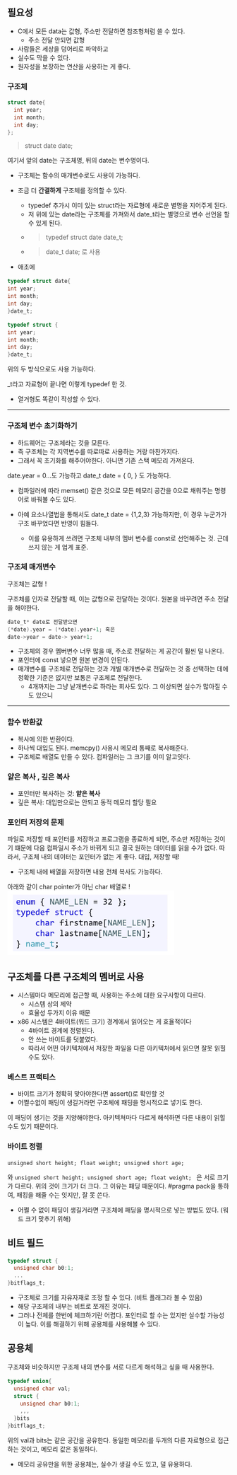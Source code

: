 ## 필요성
- C에서 모든 data는 값형, 주소만 전달하면 참조형처럼 쓸 수 있다. 
  - 주소 전달 안되면 값형
- 사람들은 세상을 덩어리로 파악하고
- 실수도 막을 수 있다. 
- 원자성을 보장하는 연산을 사용하는 게 좋다. 

### 구조체
```c
struct date{
  int year;
  int month;
  int day;
};
```

> struct date date;

여기서 앞의 date는 구조체명, 뒤의 date는 변수명이다. 

- 구조체는 함수의 매개변수로도 사용이 가능하다. 
- 조금 더 **간결하게** 구조체를 정의할 수 있다. 
  - typedef 추가시 이미 있는 struct라는 자료형에 새로운 별명을 지어주게 된다.
  - 저 위에 있는 date라는 구조체를 가져와서 date_t라는 별명으로 변수 선언을 할 수 있게 된다.
  - > typedef struct date date_t;
  - > date_t date; 로 사용
  
- 애초에
```c
typedef struct date{
int year;
int month;
int day;
}date_t;
```
```c 이게 편함! 
typedef struct {
int year;
int month;
int day;
}date_t;
```

위의 두 방식으로도 사용 가능하다. 

_t라고 자료형이 끝나면 이렇게 typedef 한 것.
- 열거형도 똑같이 작성할 수 있다. 

---
### 구조체 변수 초기화하기
- 하드웨어는 구조체라는 것을 모른다. 
- 즉 구조체는 각 지역변수를 따로따로 사용하는 거랑 마찬가지다.
- 그래서 꼭 초기화를 해주어야한다. 아니면 기존 스택 메모리 가져온다.

date.year = 0...도 가능하고
date_t date = { 0, } 도 가능하다.
- 컴파일러에 따라 memset() 같은 것으로 모든 메모리 공간을 0으로 채워주는 명령어로 바꿔볼 수도 있다.

- 아예 요소나열법을 통해서도 date_t date = {1,2,3} 가능하지만, 이 경우 누군가가 구조 바꾸었다면 반영이 힘들다. 
  - 이를 유용하게 쓰려면 구조체 내부의 멤버 변수를 const로 선언해주는 것. 근데 쓰지 않는 게 업계 표준.

### 구조체 매개변수
구조체는 값형 ! 

구조체를 인자로 전달할 때, 이는 값형으로 전달하는 것이다. 원본을 바꾸려면 주소 전달을 해야한다. 
```c
date_t* date로 전달받으면
(*date).year = (*date).year+1; 혹은
date->year = date-> year+1;
```

- 구조체의 경우 멤버변수 너무 많을 때, 주소로 전달하는 게 공간이 훨씬 덜 나온다. 
- 포인터에 const 넣으면 원본 변경이 안된다. 
- 매개변수를 구조체로 전달하는 것과 개별 매개변수로 전달하는 것 중 선택하는 데에 정확한 기준은 없지만 보통은 구조체로 전달한다. 
  - 4개까지는 그냥 낱개변수로 하라는 회사도 있다. 그 이상되면 실수가 많아질 수도 있으니

---
### 함수 반환값
- 복사에 의한 반환이다.
- 하나씩 대입도 된다. memcpy() 사용시 메모리 통째로 복사해준다.
- 구조체로 배열도 만들 수 있다. 컴파일러는 그 크기를 이미 알고잇다.

### 얕은 복사 , 깊은 복사
- 포인터만 복사하는 것: **얕은 복사**
- 깊은 복사: 대입만으로는 안되고 동적 메모리 할당 필요

### 포인터 저장의 문제
파일로 저장할 때 포인터를 저장하고 프로그램을 종료하게 되면, 주소만 저장하는 것이기 떄문에 다음 컴파일시 주소가 바뀌게 되고 결국 원하는 데이터를 읽을 수가 없다.
따라서,
구조체 내의 데이터는 포인터가 없는 게 좋다. 대입, 저장할 때! 
- 구조체 내에 배열을 저장하면 내용 전체 복사도 가능하다. 

아래와 같이 char pointer가 아닌 char 배열로 ! 
![img_11.png](img_11.png)
## 구조체를 다른 구조체의 멤버로 사용
- 시스템마다 메모리에 접근할 때, 사용하는 주소에 대한 요구사항이 다르다. 
  - 시스템 상의 제약
  - 효율성 두가지 이유 때문
- x86 시스템은 4바이트(워드 크기) 경계에서 읽어오는 게 효율적이다
  - 4바이트 경계에 정렬된다. 
  - 안 쓰는 바이트를 덧붙였다.
  - 따라서 어떤 아키텍처에서 저장한 파일을 다른 아키텍처에서 읽으면 잘못 읽힐수도 있다. 

### 베스트 프랙티스
- 바이트 크기가 정확히 맞아야한다면 assert()로 확인할 것
- 어쩔수없이 패딩이 생길거라면 구조체에 패딩을 명시적으로 넣기도 한다. 

이 패딩이 생기는 것을 지양해야한다. 아키텍쳐마다 다르게 해석하면 다른 내용이 읽힐 수도 있기 때문이다. 

### 바이트 정렬
`unsigned short height;
float weight;
unsigned short age;`

와
`unsigned short height;
unsigned short age;
float weight;
`
은 서로 크기가 다르다. 위의 것이 크기가 더 크다. 그 이유는 패딩 때문이다. 
#pragma pack을 통하여, 패킹을 해줄 수는 잇지만, 잘 못 쓴다. 
- 어쩔 수 없이 패딩이 생길거라면 구조체에 패딩을 명시적으로 넣는 방법도 있다. (워드 크기 맞추기 위해)

## 비트 필드
```c
typedef struct {
  unsigned char b0:1;
  ...
}bitflags_t;
```

- 구조체로 크기를 자유자재로 조정 할 수 있다. (비트 플래그라 볼 수 있음)
- 해당 구조체의 내부는 비트로 쪼개진 것이다. 
- 그러나 전체를 한번에 체크하기란 어렵다. 포인터로 할 수는 있지만 실수할 가능성이 높다. 이를 해결하기 위해 공용체를 사용해볼 수 있다.

## 공용체
구조체와 비슷하지만 구조체 내의 변수를 서로 다르게 해석하고 싶을 때 사용한다. 
```c
typedef union{
  unsigned char val;
  struct {
    unsigned char b0:1;
    ,,,
  }bits
}bitflags_t;
```

위의 val과 bits는 같은 공간을 공유한다. 동일한 메모리를 두개의 다른 자료형으로 접근하는 것이고, 메모리 값은 동일하다. 
- 메모리 공유만을 위한 공용체는, 실수가 생길 수도 있고, 덜 유용하다. 

